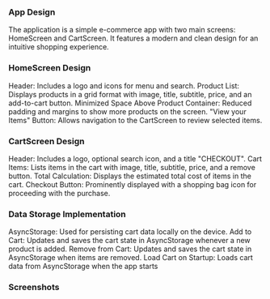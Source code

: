 ### App Design 
The application is a simple e-commerce app with two main screens: HomeScreen and CartScreen. It features a modern and clean design for an intuitive shopping experience.

### HomeScreen Design
Header: Includes a logo and icons for menu and search.
Product List: Displays products in a grid format with image, title, subtitle, price, and an add-to-cart button.
Minimized Space Above Product Container: Reduced padding and margins to show more products on the screen.
"View your Items" Button: Allows navigation to the CartScreen to review selected items.

### CartScreen Design
Header: Includes a logo, optional search icon, and a title "CHECKOUT".
Cart Items: Lists items in the cart with image, title, subtitle, price, and a remove button.
Total Calculation: Displays the estimated total cost of items in the cart.
Checkout Button: Prominently displayed with a shopping bag icon for proceeding with the purchase.

### Data Storage Implementation
AsyncStorage: Used for persisting cart data locally on the device.
Add to Cart: Updates and saves the cart state in AsyncStorage whenever a new product is added.
Remove from Cart: Updates and saves the cart state in AsyncStorage when items are removed.
Load Cart on Startup: Loads cart data from AsyncStorage when the app starts

### Screenshots





